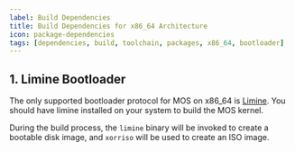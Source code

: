 ```yaml
---
label: Build Dependencies
title: Build Dependencies for x86_64 Architecture
icon: package-dependencies
tags: [dependencies, build, toolchain, packages, x86_64, bootloader]
---
```


## 1. Limine Bootloader

The only supported bootloader protocol for MOS on x86_64 is [Limine](https://github.com/limine-bootloader/limine).
You should have limine installed on your system to build the MOS kernel.

During the build process, the `limine` binary will be invoked to create a bootable disk image, and
`xorriso` will be used to create an ISO image.
